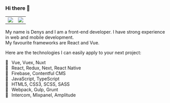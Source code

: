 ### Hi there 👋

<table>
  <tr>
    <td valign="top">
      <img src="https://github-readme-stats.vercel.app/api?username=denshuliar&count_private=true&show_icons=true&hide_border=true" />
    </td>
    <td valign="top">
      <img src="https://github-readme-stats.vercel.app/api/top-langs/?username=denshuliar&langs_count=8&exclude_repo=cordova-plugin-opentok&layout=compact&hide_border=true" />
    </td>
  </tr>
</table>

My name is Denys and I am a front-end developer. I have strong experience in web and mobile development. <br /> My favourite frameworks are React and Vue.

Here are the technologies I can easily apply to your next project:

🔧⠀Vue, Vuex, Nuxt <br />
🔧⠀React, Redux, Next, React Native <br />
🔧⠀Firebase, Contentful CMS <br />
🔧⠀JavaScript, TypeScript <br />
🔧⠀HTML5, CSS3, SCSS, SASS <br />
🔧⠀Webpack, Gulp, Grunt <br />
🔧⠀Intercom, Mixpanel, Amplitude
